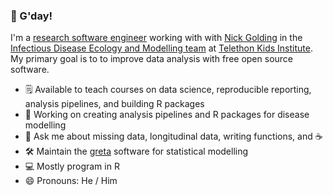 ### 👋 G'day!

I'm a [research software engineer](https://researchsoftware.org/) working with with [Nick Golding](https://www.telethonkids.org.au/contact-us/our-people/g/nick-golding/) in the [Infectious Disease Ecology and Modelling team](https://www.telethonkids.org.au/our-research/brain-and-behaviour/child-health-analytics-research-program/infectious-disease-ecology-and-modelling/) at [Telethon Kids Institute](https://www.telethonkids.org.au/). My primary goal is to to improve data analysis with free open source software.

 - 🗒️ Available to teach courses on data science, reproducible reporting, analysis pipelines, and building R packages
 - 🦠 Working on creating analysis pipelines and R packages for disease modelling
 -  💬 Ask me about missing data, longitudinal data, writing functions, and :coffee:
 - 🛠️ Maintain the [greta](https://github.com/greta-dev/greta) software for statistical modelling
 - :computer: Mostly program in R
 - 😄 Pronouns: He / Him